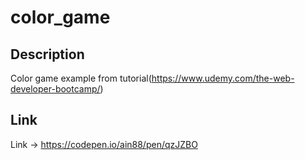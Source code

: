 # color_game

## Description
Color game example from tutorial(https://www.udemy.com/the-web-developer-bootcamp/)

## Link
Link -> https://codepen.io/ain88/pen/qzJZBO
